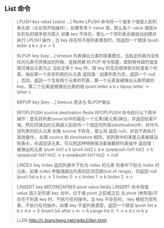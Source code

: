 ## List 命令

> LPUSH key value [value ...]
> Redis LPUSH 命令将一个或多个值插入到列表头部（从左侧开始操作），如果有多个 value 值，那么各个 value 值按从左到右的顺序依次插入
> 如果 key 不存在，那么一个空列表会被自动创建并执行 LPUSH 操作；当 key 存在但不是列表类型时，则返回一个错误
> lpush letter a b c d e -> 5

> BLPOP key [key ...] timeout
> 列表弹出元素的阻塞模式，当给定列表内没有任何元素可供弹出的时候，连接将被 BLPOP 命令阻塞，直到等待超时或发现可弹出元素为止
> 当给定多个 key 时，按 key 的先后顺序依次检查各个列表，弹出第一个非空列表的头元素
> 返回值：如果列表为空，返回一个 null 。否则，返回一个含有两个元素的列表，第一个元素是被弹出元素所属的 key，第二个元素是被弹出元素的值
> lpush letter a b c
> blpop letter -> letter c

> BRPOP key [key ...] timeout
> 用法与 BLPOP类似

> RPOPLPUSH source destination
> Redis  RPOPLPUSH 命令执行以下两步操作：首先将列表(source)中的最后一个元素(尾元素)弹出，并返回给客户端。然后将弹出的元素插入到另外一个指定的列表(destination)中，并作为该列表的的头元素
> 如果 source 不存在，那么将 返回 null，并且不再执行其他操作。 如果 source 和 destination 相同，则列表中的表尾元素被移动到表头，并返回该元素，可以把这种特殊情况看做翻转列表操作
> 返回值：被弹出的元素
> lpush list1 a b
> lpush list2 c d e
> rpoplpush list1 list2 -> b
> rpoplpush list1 list2 -> a
> rpoplpush list1 list2 -> null

> LINDEX key index
> 返回列表中下标为 index 的元素
> 列表中下标为 index 的元素。如果 index 参数值超出列表的区间范围(out of range)，则返回 null
> lpush list a b c -> 3
> lindex 0 -> c
> lindex 1 -> b
> lindex 2 -> c

> LINSERT key BEFORE|AFRER pivot value
> Redis LINSERT 命令将值 value 插入到列表 key 当中，位于值 pivot 之前或之后
> 当 pivot (参照值)不存在于列表 key 时，不执行任何操作。当 key 不存在时， key 被视为空列表，不执行任何操作。如果 key 不是列表类型，返回一个错误
> lpush list a b c d e -> 5
> linsert list after c m -> 6
> lrange list 0 -1 -> e d c m b a

> LLEN
> http://c.biancheng.net/redis2/llen.html